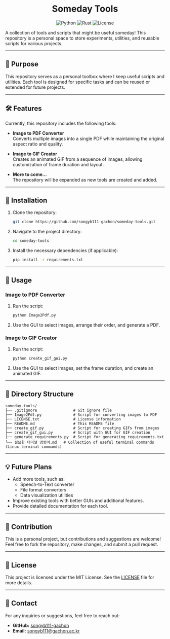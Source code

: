 <div align="center">

# Someday Tools

![Python](https://img.shields.io/badge/Python-3.12-blue)
![Rust](https://img.shields.io/badge/Rust-Latest-orange)
![License](https://img.shields.io/badge/License-MIT-green)

</div>

A collection of tools and scripts that might be useful someday! This repository is a personal space to store experiments, utilities, and reusable scripts for various projects.



---

## 📌 Purpose

This repository serves as a personal toolbox where I keep useful scripts and utilities. Each tool is designed for specific tasks and can be reused or extended for future projects.

---

## 🛠️ Features

Currently, this repository includes the following tools:

- **Image to PDF Converter**  
  Converts multiple images into a single PDF while maintaining the original aspect ratio and quality.

- **Image to GIF Creator**  
  Creates an animated GIF from a sequence of images, allowing customization of frame duration and layout.

- **More to come...**  
  The repository will be expanded as new tools are created and added.

---

## 🚀 Installation

1. Clone the repository:
   ```bash
   git clone https://github.com/songyb111-gachon/someday-tools.git
   ```
2. Navigate to the project directory:
   ```bash
   cd someday-tools
   ```
3. Install the necessary dependencies (if applicable):
   ```bash
   pip install -r requirements.txt
   ```

---

## 📖 Usage

### Image to PDF Converter

1. Run the script:
   ```bash
   python Image2Pdf.py
   ```
2. Use the GUI to select images, arrange their order, and generate a PDF.

### Image to GIF Creator

1. Run the script:
   ```bash
   python create_gif_gui.py
   ```
2. Use the GUI to select images, set the frame duration, and create an animated GIF.

---

## 📂 Directory Structure

```
someday-tools/
├── .gitignore                # Git ignore file
├── Image2Pdf.py              # Script for converting images to PDF
├── LICENSE.txt               # License information
├── README.md                 # This README file
├── create_gif.py             # Script for creating GIFs from images
├── create_gif_gui.py         # Script with GUI for GIF creation
├── generate_requirements.py  # Script for generating requirements.txt
└── 필요한 터미널 명령어.md   # Collection of useful terminal commands (Linux terminal commands)
```

---

## 💡 Future Plans

- Add more tools, such as:
  - Speech-to-Text converter
  - File format converters
  - Data visualization utilities
- Improve existing tools with better GUIs and additional features.
- Provide detailed documentation for each tool.

---

## 🙌 Contribution

This is a personal project, but contributions and suggestions are welcome! Feel free to fork the repository, make changes, and submit a pull request.

---

## 📝 License

This project is licensed under the MIT License. See the [LICENSE](LICENSE.txt) file for more details.

---

## 📧 Contact

For any inquiries or suggestions, feel free to reach out:

- **GitHub:** [songyb111-gachon](https://github.com/songyb111-gachon)
- **Email:** songyb111@gachon.ac.kr
